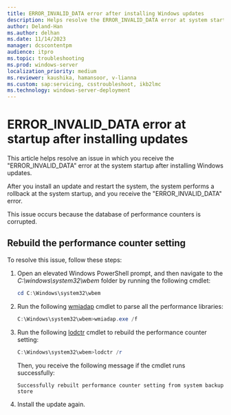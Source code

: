 ```yaml
---
title: ERROR_INVALID_DATA error after installing Windows updates
description: Helps resolve the ERROR_INVALID_DATA error at system startup after installing Windows updates.
author: Deland-Han
ms.author: delhan
ms.date: 11/14/2023
manager: dcscontentpm
audience: itpro
ms.topic: troubleshooting
ms.prod: windows-server
localization_priority: medium
ms.reviewer: kaushika, hamansoor, v-lianna
ms.custom: sap:servicing, csstroubleshoot, ikb2lmc
ms.technology: windows-server-deployment
---
```


# ERROR_INVALID_DATA error at startup after installing updates

This article helps resolve an issue in which you receive the "ERROR_INVALID_DATA" error at the system startup after installing Windows updates.

After you install an update and restart the system, the system performs a rollback at the system startup, and you receive the "ERROR_INVALID_DATA" error.

This issue occurs because the database of performance counters is corrupted.

## Rebuild the performance counter setting

To resolve this issue, follow these steps:

1. Open an elevated Windows PowerShell prompt, and then navigate to the *C:\\windows\\system32\\wbem* folder by running the following cmdlet:

	```PowerShell
	cd C:\Windows\system32\wbem
	```

2. Run the following [wmiadap](/windows/win32/wmisdk/wmiadap) cmdlet to parse all the performance libraries:

	```powershell
	C:\Windows\system32\wbem>wmiadap.exe /f
	```

3.	Run the following [lodctr](/windows-server/administration/windows-commands/lodctr) cmdlet to rebuild the performance counter setting:

	```powershell
	C:\Windows\system32\wbem>lodctr /r 
	```

	Then, you receive the following message if the cmdlet runs successfully:
	
	```output 
	Successfully rebuilt performance counter setting from system backup store 

	```

4.	Install the update again.
